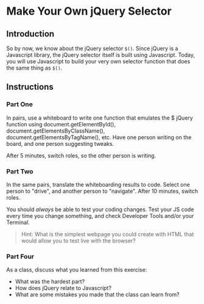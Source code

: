 # Make Your Own jQuery Selector

<!--This is REALLY FUCKING HARD for students.  We're having issues just with using dev tools to t-shoot, never mind the conditionals and function splitting. This time around, we should make sure they have a really solid grasp on general approach before moving into part one, and a really solid grasp on conditionals and functions before part two.-->

## Introduction

So by now, we know about the jQuery selector `$()`. Since jQuery is a Javascript library, the jQuery selector itself is built using Javascript.  Today, you will use Javascript to build your very own selector function that does the same thing as `$()`.

## Instructions

<!-- 11:50 15 minutes -->

### Part One

In pairs, use a whiteboard to write one function that emulates the $ jQuery function using document.getElementById(), document.getElementsByClassName(), document.getElementsByTagName(), etc.  Have one person writing on the board, and one person suggesting tweaks.

After 5 minutes, switch roles, so the other person is writing.

<!--Ask devs how they will break up this problem -->

<!--12:05 25 minutes -->

### Part Two

In the same pairs, translate the whiteboarding results to code.  Select one person to "drive", and another person to "navigate".  After 10 minutes, switch roles.

You should *always* be able to test your coding changes. Test your JS code every time you change something, and check Developer Tools and/or your Terminal.

> Hint: What is the simplest webpage you could create with HTML that would allow you to test live with the browser?

<!-- We don't have time for this

### Part Three

When you are finished with your selector, create a button on your page that says `Transform`.  Use it to change the style of at least: 

- One ID
- Two classes
- Two tags

#### Bonus

Use animations or transitions with your `Transform` button.

-->

<!-- 12:25 5 minutes -->

### Part Four

As a class, discuss what you learned from this exercise:

- What was the hardest part?
- How does jQuery relate to Javascript?
- What are some mistakes you made that the class can learn from?

